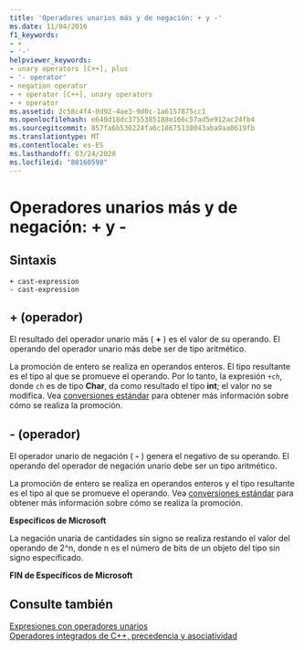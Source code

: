 ```yaml
---
title: 'Operadores unarios más y de negación: + y -'
ms.date: 11/04/2016
f1_keywords:
- +
- '-'
helpviewer_keywords:
- unary operators [C++], plus
- '- operator'
- negation operator
- + operator [C++], unary operators
- + operator
ms.assetid: 2c58c4f4-0d92-4ae3-9d0c-1a6157875cc1
ms.openlocfilehash: e640d18dc3755385188e166c57ad5e912ac24fb4
ms.sourcegitcommit: 857fa6b530224fa6c18675138043aba9aa0619fb
ms.translationtype: MT
ms.contentlocale: es-ES
ms.lasthandoff: 03/24/2020
ms.locfileid: "80160598"
---
```

# <a name="unary-plus-and-negation-operators--and--"></a>Operadores unarios más y de negación: + y -

## <a name="syntax"></a>Sintaxis

```
+ cast-expression
- cast-expression
```

## <a name="-operator"></a>+ (operador)

El resultado del operador unario más ( **+** ) es el valor de su operando. El operando del operador unario más debe ser de tipo aritmético.

La promoción de entero se realiza en operandos enteros. El tipo resultante es el tipo al que se promueve el operando. Por lo tanto, la expresión `+ch`, donde `ch` es de tipo **Char**, da como resultado el tipo **int**; el valor no se modifica. Vea [conversiones estándar](standard-conversions.md) para obtener más información sobre cómo se realiza la promoción.

## <a name="--operator"></a>- (operador)

El operador unario de negación ( **-** ) genera el negativo de su operando. El operando del operador de negación unario debe ser un tipo aritmético.

La promoción de entero se realiza en operandos enteros y el tipo resultante es el tipo al que se promueve el operando. Vea [conversiones estándar](standard-conversions.md) para obtener más información sobre cómo se realiza la promoción.

**Específicos de Microsoft**

La negación unaria de cantidades sin signo se realiza restando el valor del operando de 2^n, donde n es el número de bits de un objeto del tipo sin signo especificado.

**FIN de Específicos de Microsoft**

## <a name="see-also"></a>Consulte también

[Expresiones con operadores unarios](../cpp/expressions-with-unary-operators.md)<br/>
[Operadores integrados de C++, precedencia y asociatividad](../cpp/cpp-built-in-operators-precedence-and-associativity.md)

